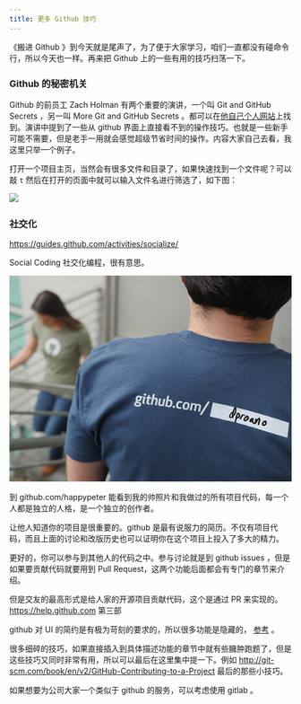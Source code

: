```yaml
---
title: 更多 Github 技巧
---
```


《搬进 Github 》到今天就是尾声了，为了便于大家学习，咱们一直都没有碰命令行，所以今天也一样。再来把 Github 上的一些有用的技巧扫荡一下。


### Github 的秘密机关

Github 的前员工 Zach Holman 有两个重要的演讲，一个叫 Git and GitHub Secrets ，另一叫 More Git and GitHub Secrets 。都可以在[他自己个人网站](http://zachholman.com/talks)上找到。演讲中提到了一些从 github 界面上直接看不到的操作技巧。也就是一些新手可能不需要，但是老手一用就会感觉超级节省时间的操作。内容大家自己去看，我这里只举一个例子。

打开一个项目主页，当然会有很多文件和目录了，如果快速找到一个文件呢？可以敲 `t` 然后在打开的页面中就可以输入文件名进行筛选了，如下图：

![](images/more/search.jpg)

### 社交化

https://guides.github.com/activities/socialize/

Social Coding 社交化编程，很有意思。

![](images/more/pretty_url.jpg)

到 github.com/happypeter 能看到我的帅照片和我做过的所有项目代码，每一个人都是独立的人格，是一个独立的创作者。

让他人知道你的项目是很重要的。github 是最有说服力的简历。不仅有项目代码，而且上面的讨论和改版历史也可以证明你在这个项目上投入了多大的精力。

更好的，你可以参与到其他人的代码之中。参与讨论就是到 github issues ，但是如果要贡献代码就要用到  Pull Request，这两个功能后面都会有专门的章节来介绍。

但是交友的最高形式是给人家的开源项目贡献代码，这个是通过 PR 来实现的。https://help.github.com 第三部


github 对 UI 的简约是有极为苛刻的要求的，所以很多功能是隐藏的， [参考](http://zachholman.com/talk/git-github-secrets/) 。

很多细碎的技巧，如果直接插入到具体描述功能的章节中就有些臃肿跑题了，但是这些技巧又同时非常有用，所以可以最后在这里集中提一下。例如 <http://git-scm.com/book/en/v2/GitHub-Contributing-to-a-Project> 最后的那些小技巧。

如果想要为公司大家一个类似于 github 的服务，可以考虑使用 gitlab 。
